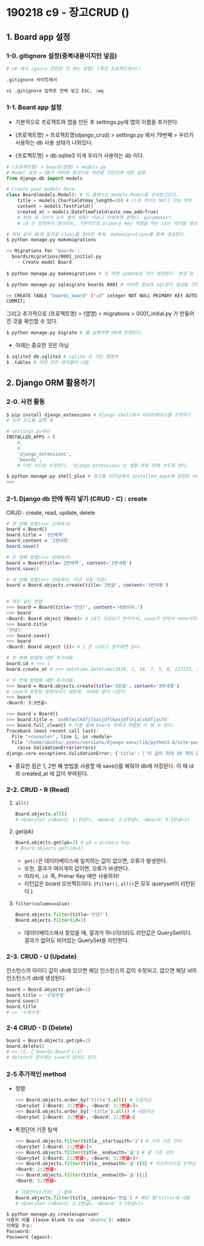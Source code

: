 # 190218 c9 - 장고CRUD ()

## 1. Board app 설정

### 1-0. gitignore 설정(중복내용이지만 넣음)

```python
# c9 에서 ignore 관련된 것 하는 방법! (특정 프로젝트에서!)

.gitignore 사이트에서

vi .gitignore 입력후 전체 넣고 ESC, :wq
```



### 1-1. Board app 설정

- 기본적으로 프로젝트와 앱을 만든 후 settings.py에 앱의 이름을 추가한다.

- (프로젝트명) > 프로젝트명(django_crud) > settings.py 에서 79번째 > 우리가 사용하는 db 사용 상태가 나와있다.

- (프로젝트명) > db.sqlite3 이게 우리가 사용하는 db 이다.

```python
# (프로젝트명) > board(앱명) > models.py
# Model 생성 = DB가 어떠한 형식으로 저장될 것인지에 대한 설명.
from django.db import models 

# Create your models here.
class Board(models.Model): # 이 클래스는 models.Model를 상속받고있다.
    title = models.CharField(max_length=10) # ()의 의미는 NUll 가능 여부
    content = models.TextField()    
    created_at = models.DateTimeField(auto_now_add=True)
    # 위의 세 가지가 모두 열의 제목? 이라고 이해하면 편하다. parameter? 
    # id 는 정의하지 않더라도, 기본적으로 primary key 역할을 하는 id는 테이블 생성시 자동으로 만든어진다. 이를 여러곳에서 확인 할 수 있다.
```

```bash
# 위와 같이 db에 들어갈 class를 정의한 후에. makemigrations를 통해 생성한다.
$ python manage.py makemigrations

>> Migrations for 'boards':
  boards/migrations/0001_initial.py
    - Create model Board
    
$ python manage.py makemigrations # 또 하면 update된 것이 생성된다. 변경 된 것이 (프로젝트명) > (앱명) > migrations 에 생성된 것을 확인할 수 있다.
```

```bash
$ python manage.py sqlmigrate boards 0001 # 어떠한 정보의 sql문이 생성될 것인지를 알려줌.

>> CREATE TABLE "boards_board" ("id" integer NOT NULL PRIMARY KEY AUTOINCREMENT, "title" varchar(10) NOT NULL, "content" text NOT NULL, "created_at" datetime NOT NULL);
COMMIT;
```

그리고 추가적으로 (프로젝트명) > (앱명) > migrations > 0001_initial.py 가 만들어진 것을 확인할 수 있다.

```bash
$ python manage.py migrate # 를 실행하면 DB에 반영된다. 
```

- 아래는 중요한 것은 아님

```bash
$ sqlite3 db.sqlite3 # sqlite 로 가는 명령어
$ .tables # 하면 만든 테이블이 나옴
```



## 2. Django ORM 활용하기

### 2-0. 사전 활동

```bash
$ pip install django_extensions # django shell에서 데이터베이스를 조작하기
# 위의 코드를 실행 후 
```

```python
# settings.py에서
INSTALLED_APPS = [
    #,
    #,
    'django_extensions',
    'boards',
    # 이런 식으로 수정한다. 'django_extensions'는 앱들 바로 위에 쓰도록 한다.
```

```bash
$ python manage.py shell_plus # 장고를 터미널에서 installed_apps에 설정된 내용들이 자동적으로 import되고 명령어로 테스트를 할 수 있게됨.
>>>
```



### 2-1. Django db 안에 쿼리 넣기 (CRUD - C) : create

CRUD : create, read, update, delete

```bash
# 첫 번째 방법(>>> 상태에서)
board = Board()
board.title = '1번제목'
board.content = '1번내용'
board.save()

# 두 번째 방법(>>> 상태에서)
board = Board(title='2번제목', content='2번내용')
board.save()

# 세 번째 방법(>>> 상태에서, 이건 자동 저장)
board = Board.objects.create(title='3번글', content='3번내용')


# 쿼리 넣는 방법
>>> board = Board(title='안녕?', content='내용이야.')                  
>>> board
<Board: Board object (None)> # id가 지정되기 전이라서, save가 안되서 none이라고 나온다.
>>> board.title
'안녕?'
>>> board.save()
>>> board
<Board: Board object (1)> # 1 은 id라고 생각하면 된다.
```

```bash
# 첫 번째 방법에 대한 추가내용
board.id # >>> 1
board.create_at # >>> datetime.datetime(2019, 2, 18, 7, 5, 8, 227133, tzinfo=<UTC>)

# 두 번째 방법에 대한 추가내용
>>> board = Board.objects.create(title='3번글', content='3번내용')
# save가 포함된 명령어이기 때문에, 아래와 같이 나온다.
>>> board 
<Board: 3:3번글>
```

```bash
>>> board = Board()
>>> board.title = 'asdkfaslkdfjlkasjdflkasjdflkjalskdfjasfd'
>>> board.full_clean() # 이를 통해 board 객체가 적합한 지 알 수 있다.
Traceback (most recent call last):
  File "<console>", line 1, in <module>
  File "/home/ubuntu/.pyenv/versions/django-venv/lib/python3.6/site-packages/django/db/models/base.py", line 1152, in full_clean
    raise ValidationError(errors)
django.core.exceptions.ValidationError: {'title': ['이 값이 최대 10 개의 글자인지 확인하세요(입력값 40 자).'], 'content': ['이 필드는 빈 칸으로 둘 수 없습니다.']} # 확인을 할 수 있다. 검증관련
```

- 중요한 점은 1, 2번 째 방법을 사용할 때 save()를 해줘야 db에 저장된다. 이 때 id와 created_at 에 값이 부여된다.



### 2-2. CRUD - R (Read)

1. `all()`

   ```python
   Board.objects.all()
   # <QuerySet [<Board: 1:안녕?>, <Board: 2:2번글>, <Board: 3:3번글>]>
   ```

2. get(pk)

   ```python
   Board.objects.get(pk=1) # pk = primary key
   # Board.objects.get(id=1)
   ```

   - `get()`은 데이터베이스에 일치하는 값이 없으면, 오류가 발생한다.
   - 또한, 결과가 여러개의 값이면, 오류가 바생한다.
   - 따라서, `id `즉, Primar Key 에만 사용하자!
   - 리턴값은 board 오브젝트이다. (`filter()`, `all()`은 모두 queryset이 리턴된다.)

3. `filter(column=value)`

   ```python
   Board.objects.filter(title='안녕?')
   Board.objects.filter(id=1)
   ```

   - 데이터베이스에서 찾았을 때, 결과가 하나이더라도 리턴값은 QuerySet이다. 결과가 없어도 비어있는 QuerySet을 리턴한다.


### 2-3. CRUD - U (Update)

인스턴스의 아이디 값이 db에 있으면 해당 인스턴스의 값이 수정되고, 없으면 해당 id의 인스턴스가 db에 생성된다.

```python
board = Board.objects.get(pk=1)
board.title = '수정수정'
board.save()
board.title
# => '수정수정'
```



### 2-4 CRUD - D (Delete)

```python
board = Board.objects.get(pk=1)
board.delete()
# => (1, {'boards.Board'}:1) 
# delete의 경우에는 save가 없어도 된다.
```



### 2-5 추가적인 method

- 정렬

  ```python
  >>> Board.objects.order_by('title').all() # 오름차순
  <QuerySet [<Board: 2:2번글>, <Board: 3:3번글>]>
  >>> Board.objects.order_by('-title').all() # 내림차순
  <QuerySet [<Board: 3:3번글>, <Board: 2:2번글>]
  ```

- 특정단어 기준 탐색

  ```python
  >>> Board.objects.filter(title__startswith='2') # 시작 기준 단어
  <QuerySet [<Board: 2:2번글>]>
  >>> Board.objects.filter(title__endswith='글') # 끝 기준 단어
  <QuerySet [<Board: 2:2번글>, <Board: 3:3번글>]>
  >>> Board.objects.filter(title__endswith='글')[0] # 리스트이므로 인덱싱 가능
  <Board: 2:2번글>
  >>> Board.objects.filter(title__endswith='글')[1]
  <Board: 3:3번글>
          
  # 더블언더스코어(__) 활용
  Board.objects.filter(title__contains='번글') # 해당 열(title)에 내용
  # <QuerySet [<Board: 2:2번글>, <Board: 3:3번글>]>
  ```

```bash
$ python manage.py createsuperuser
사용자 이름 (leave blank to use 'ubuntu'): admin
이메일 주소: 
Password: 
Password (again): 
```












